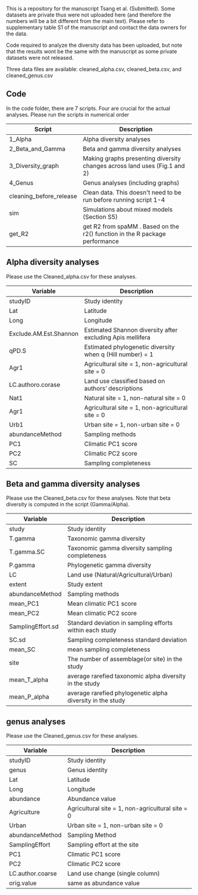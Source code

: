 
<!-- README.md is generated from README.Rmd. Please edit that file -->

This is a repository for the manuscript Tsang et al. (Submitted). Some
datasets are private thus were not uploaded here (and therefore the numbers will be a bit different from the main text). Please refer to
supplementary table S1 of the manuscript and contact the data owners for
the data.

Code required to analyze the diversity data has been uploaded, but note
that the results wont be the same with the manuscript as some private
datasets were not released.

Three data files are available: cleaned_alpha.csv, cleaned_beta.csv, and
cleaned_genus.csv

## Code

In the code folder, there are 7 scripts. Four are crucial for the actual analyses. Please run the scripts in
numerical order

| Script            | Description                                                                 |
|-------------------|-----------------------------------------------------------------------------|
| 1_Alpha           | Alpha diversity analyses                                                    |
| 2_Beta_and_Gamma  | Beta and gamma diversity analyses                                           |
| 3_Diversity_graph | Making graphs presenting diversity changes across land uses (Fig.1 and 2)   |
| 4_Genus           | Genus analyses (including graphs)                                           |
| cleaning_before_release | Clean data. This doesn't need to be run before running script 1-4 |
| sim               | Simulations about mixed models (Section S5)                                 |
| get_R2            | get R2 from spaMM . Based on the r2() function in the R package performance |

## Alpha diversity analyses

Please use the Cleaned_alpha.csv for these analyses.

| Variable               | Description                                                |
|------------------------|------------------------------------------------------------|
| studyID                | Study identity                                             |
| Lat                    | Latitude                                                   |
| Long                   | Longitude                                                  |
| Exclude.AM.Est.Shannon | Estimated Shannon diversity after excluding Apis mellifera |
| qPD.S                  | Estimated phylogenetic diversity when q (Hill number) = 1  |
| Agr1                   | Agricultural site = 1, non-agricultural site = 0           |
| LC.authoro.corase      | Land use classified based on authors’ descriptions         |
| Nat1                   | Natural site = 1, non-natural site = 0                     |
| Agr1                   | Agricultural site = 1, non-agricultural site = 0           |
| Urb1                   | Urban site = 1, non-urban site = 0                         |
| abundanceMethod        | Sampling methods                                           |
| PC1                    | Climatic PC1 score                                         |
| PC2                    | Climatic PC2 score                                         |
| SC                     | Sampling completeness                                      |

## Beta and gamma diversity analyses

Please use the Cleaned_beta.csv for these analyses. Note that beta
diversity is computed in the script (Gamma/Alpha).

| Variable          | Description                                                |
|-------------------|------------------------------------------------------------|
| study             | Study identity                                             |
| T.gamma           | Taxonomic gamma diversity                                  |
| T.gamma.SC        | Taxonomic gamma diversity sampling completeness            |
| P.gamma           | Phylogenetic gamma diversity                               |
| LC                | Land use (Natural/Agricultural/Urban)                      |
| extent            | Study extent                                               |
| abundanceMethod   | Sampling methods                                           |
| mean_PC1          | Mean climatic PC1 score                                    |
| mean_PC2          | Mean climatic PC2 score                                    |
| SamplingEffort.sd | Standard deviation in sampling efforts within each study   |
| SC.sd             | Sampling completeness standard deviation                   |
| mean_SC           | mean sampling completeness                                 |
| site              | The number of assemblage(or site) in the study             |
| mean_T_alpha      | average rarefied taxonomic alpha diversity in the study    |
| mean_P_alpha      | average rarefied phylogenetic alpha diversity in the study |

## genus analyses

Please use the Cleaned_genus.csv for these analyses.

| Variable         | Description                                      |
|------------------|--------------------------------------------------|
| studyID          | Study identity                                   |
| genus            | Genus identity                                   |
| Lat              | Latitude                                         |
| Long             | Longitude                                        |
| abundance        | Abundance value                                  |
| Agriculture      | Agricultural site = 1, non-agricultural site = 0 |
| Urban            | Urban site = 1, non-urban site = 0               |
| abundanceMethod  | Sampling Method                                  |
| SamplingEffort   | Sampling effort at the site                      |
| PC1              | Climatic PC1 score                               |
| PC2              | Climatic PC2 score                               |
| LC.author.coarse | Land use change (single column)                  |
| orig.value       | same as abundance value                          |
